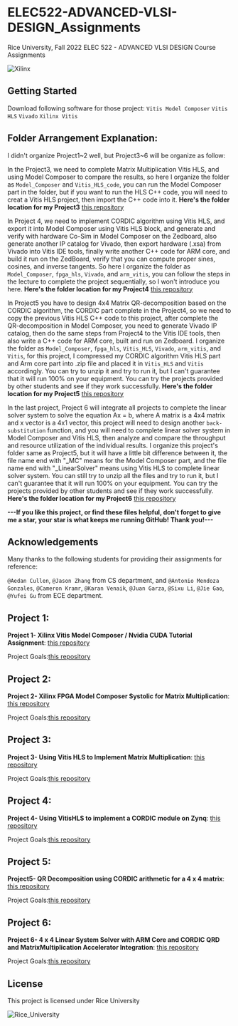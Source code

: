 # ELEC522-ADVANCED-VLSI-DESIGN_Assignments
Rice University, Fall 2022 ELEC 522 - ADVANCED VLSI DESIGN Course Assignments

![Xilinx](https://www.xilinx.com/content/dam/xilinx/imgs/press/media-kits/corporate/xilinx-logo.png)

## Getting Started
Download following software for those project:
`Vitis Model Composer`
`Vitis HLS`
`Vivado`
`Xilinx Vitis`

## Folder Arrangement Explanation:

I didn't organize Project1~2 well, but Project3~6 will be organize as follow:

In the Project3, we need to complete Matrix Multiplication Vitis HLS, and using Model Composer to compare the results, so here I organize the folder as `Model_Composer` and `Vitis_HLS_code`, you can run the Model Composer part in the folder, but if you want to run the HLS C++ code, you will need to creat a Vitis HLS project, then import the C++ code into it. **Here's the folder location for my Project3** [this repository](https://github.com/PiscesLin/Rice_ELEC522-ADVANCED-VLSI-DESIGN_Assignments/tree/main/Project3/project3_v1)

In Project 4, we need to implement CORDIC algorithm using Vitis HLS, and export it into Model Composer using Vitis HLS block, and generate and verify with hardware Co-Sim in Model Composer on the Zedboard, also generate another IP catalog for Vivado, then export hardware (.xsa) from Vivado into Vitis IDE tools, finally write another C++ code for ARM core, and build it run on the ZedBoard, verify that you can compute proper sines, cosines, and inverse tangents. So here I organize the folder as `Model_Composer`, `fpga_hls`, `Vivado`, and `arm_vitis`, you can follow the steps in the lecture to complete the project sequentially, so I won't introduce you here. **Here's the folder location for my Project4** [this repository](https://github.com/PiscesLin/Rice_ELEC522-ADVANCED-VLSI-DESIGN_Assignments/tree/main/Project4/project4)

In Project5 you have to design 4x4 Matrix QR-decomposition based on the CORDIC algorithm, the CORDIC part complete in the Project4, so we need to copy the previous Vitis HLS C++ code to this project, after complete the QR-decomposition in Model Composer, you need to generate Vivado IP catalog, then do the same steps from Project4 to the Vitis IDE tools, then also write a C++ code for ARM core, built and run on Zedboard. I organize the folder as `Model_Composer`, `fpga_hls`, `Vitis_HLS`, `Vivado`, `arm_vitis`, and `Vitis`, for this project, I compressed my CORDIC algorithm Vitis HLS part and Arm core part into .zip file and placed it in `Vitis_HLS` and `Vitis` accordingly. You can try to unzip it and try to run it, but I can't guarantee that it will run 100% on your equipment. You can try the projects provided by other students and see if they work successfully. **Here's the folder location for my Project5** [this repository](https://github.com/PiscesLin/Rice_ELEC522-ADVANCED-VLSI-DESIGN_Assignments/tree/main/Project5/project5_final)

In the last project, Project 6 will integrate all projects to complete the linear solver system to solve the equation Ax = b, where A matrix is a 4x4 matrix and x vector is a 4x1 vector, this project will need to design another `back-substitution` function, and you will need to complete linear solver system in Model Composer and Vitis HLS, then analyze and compare the throughput and resource utilization of the individual results. I organize this project's folder same as Project5, but it will have a little bit difference between it, the file name end with "_MC" means for the Model Composer part, and the file name end with "_LinearSolver" means using Vitis HLS to complete linear solver system. You can still try to unzip all the files and try to run it, but I can't guarantee that it will run 100% on your equipment. You can try the projects provided by other students and see if they work successfully. **Here's the folder location for my Project6** [this repository](https://github.com/PiscesLin/Rice_ELEC522-ADVANCED-VLSI-DESIGN_Assignments/tree/main/Project6)

**---If you like this project, or find these files helpful, don't forget to give me a star, your star is what keeps me running GitHub! Thank you!---**

## Acknowledgements
Many thanks to the following students for providing their assignments for reference:

`@Aedan Cullen`, `@Jason Zhang` from CS department, and `@Antonio Mendoza Gonzales`, `@Cameron Kramr`, `@Karan Venaik`, `@Juan Garza`, `@Sixu Li`, `@Jie Gao`, `@Yufei Gu` from ECE department.

## Project 1:
**Project 1- Xilinx Vitis Model Composer / Nvidia CUDA Tutorial Assignment**: [this repository](https://github.com/PiscesLin/Rice_ELEC522-ADVANCED-VLSI-DESIGN_Assignments/tree/main/Project1)

Project Goals:[this repository](https://github.com/PiscesLin/Rice_ELEC522-ADVANCED-VLSI-DESIGN_Assignments/blob/main/Project1/ELEC_522_Proj_1_Sysgen_CUDA_Intro.pdf)

## Project 2:
**Project 2- Xilinx FPGA Model Composer Systolic for Matrix Multiplication**: [this repository](https://github.com/PiscesLin/Rice_ELEC522-ADVANCED-VLSI-DESIGN_Assignments/tree/main/Project2)

Project Goals:[this repository](https://github.com/PiscesLin/Rice_ELEC522-ADVANCED-VLSI-DESIGN_Assignments/blob/main/Project2/ELEC_522_Proj_2_Matrix_Mult.pdf)

## Project 3:
**Project 3- Using Vitis HLS to Implement Matrix Multiplication**: [this repository](https://github.com/PiscesLin/Rice_ELEC522-ADVANCED-VLSI-DESIGN_Assignments/tree/main/Project3)

Project Goals:[this repository](https://github.com/PiscesLin/Rice_ELEC522-ADVANCED-VLSI-DESIGN_Assignments/blob/main/Project3/ELEC_522_Proj_3_VitisHLS_Matrix_Mult.pdf)

## Project 4:
**Project 4- Using VitisHLS to implement a CORDIC module on Zynq**: [this repository](https://github.com/PiscesLin/Rice_ELEC522-ADVANCED-VLSI-DESIGN_Assignments/tree/main/Project4)

Project Goals:[this repository](https://github.com/PiscesLin/Rice_ELEC522-ADVANCED-VLSI-DESIGN_Assignments/blob/main/Project4/ELEC_522_Proj_4_VitisHLS_CORDIC.pdf)

## Project 5:
**Project5- QR Decomposition using CORDIC arithmetic for a 4 x 4 matrix**: [this repository](https://github.com/PiscesLin/Rice_ELEC522-ADVANCED-VLSI-DESIGN_Assignments/tree/main/Project5)

Project Goals:[this repository](https://github.com/PiscesLin/Rice_ELEC522-ADVANCED-VLSI-DESIGN_Assignments/blob/main/Project5/ELEC_522_Proj_5_QRD.pdf)

## Project 6:
**Project 6- 4 x 4 Linear System Solver with ARM Core and CORDIC QRD and MatrixMultiplication Accelerator Integration**: [this repository](https://github.com/PiscesLin/Rice_ELEC522-ADVANCED-VLSI-DESIGN_Assignments/tree/main/Project6)

Project Goals:[this repository](https://github.com/PiscesLin/Rice_ELEC522-ADVANCED-VLSI-DESIGN_Assignments/blob/main/Project6/ELEC_522_Proj_6_Array.pdf)



## License
This project is licensed under Rice University

![Rice_University](https://brand.rice.edu/sites/g/files/bxs2591/files/2019-08/190308_Rice_Mechanical_Brand_Standards_Logos-9.png)
